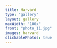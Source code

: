 ```yaml
---
title: Harvard
type: "gallery"
layout: gallery
maxWidth: "100x"
front: "photo_11.jpg"
images: harvard
clickablePhotos: true
---
```

